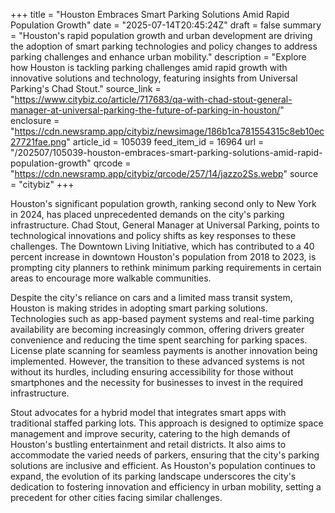 +++
title = "Houston Embraces Smart Parking Solutions Amid Rapid Population Growth"
date = "2025-07-14T20:45:24Z"
draft = false
summary = "Houston's rapid population growth and urban development are driving the adoption of smart parking technologies and policy changes to address parking challenges and enhance urban mobility."
description = "Explore how Houston is tackling parking challenges amid rapid growth with innovative solutions and technology, featuring insights from Universal Parking's Chad Stout."
source_link = "https://www.citybiz.co/article/717683/qa-with-chad-stout-general-manager-at-universal-parking-the-future-of-parking-in-houston/"
enclosure = "https://cdn.newsramp.app/citybiz/newsimage/186b1ca781554315c8eb10ec27721fae.png"
article_id = 105039
feed_item_id = 16964
url = "/202507/105039-houston-embraces-smart-parking-solutions-amid-rapid-population-growth"
qrcode = "https://cdn.newsramp.app/citybiz/qrcode/257/14/jazzo2Ss.webp"
source = "citybiz"
+++

<p>Houston's significant population growth, ranking second only to New York in 2024, has placed unprecedented demands on the city's parking infrastructure. Chad Stout, General Manager at Universal Parking, points to technological innovations and policy shifts as key responses to these challenges. The Downtown Living Initiative, which has contributed to a 40 percent increase in downtown Houston's population from 2018 to 2023, is prompting city planners to rethink minimum parking requirements in certain areas to encourage more walkable communities.</p><p>Despite the city's reliance on cars and a limited mass transit system, Houston is making strides in adopting smart parking solutions. Technologies such as app-based payment systems and real-time parking availability are becoming increasingly common, offering drivers greater convenience and reducing the time spent searching for parking spaces. License plate scanning for seamless payments is another innovation being implemented. However, the transition to these advanced systems is not without its hurdles, including ensuring accessibility for those without smartphones and the necessity for businesses to invest in the required infrastructure.</p><p>Stout advocates for a hybrid model that integrates smart apps with traditional staffed parking lots. This approach is designed to optimize space management and improve security, catering to the high demands of Houston's bustling entertainment and retail districts. It also aims to accommodate the varied needs of parkers, ensuring that the city's parking solutions are inclusive and efficient. As Houston's population continues to expand, the evolution of its parking landscape underscores the city's dedication to fostering innovation and efficiency in urban mobility, setting a precedent for other cities facing similar challenges.</p>